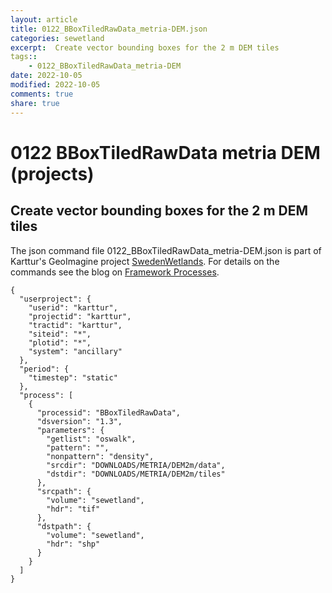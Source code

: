 ```yaml
---
layout: article
title: 0122_BBoxTiledRawData_metria-DEM.json
categories: sewetland
excerpt:  Create vector bounding boxes for the 2 m DEM tiles 
tags:: 
    - 0122_BBoxTiledRawData_metria-DEM
date: 2022-10-05
modified: 2022-10-05
comments: true
share: true
---
```


# 0122 BBoxTiledRawData metria DEM (projects)

##  Create vector bounding boxes for the 2 m DEM tiles 

The json command file <span class='file'>0122_BBoxTiledRawData_metria-DEM.json</span> is part of Karttur's GeoImagine project [<span class='project'>SwedenWetlands</span>](https://karttur.github.io/geoimagine03-proj-wetland-se/index.html). For details on the commands see the blog on [Framework Processes](https://karttur.github.io/geoimagine03-docs-procpack/).

```
{
  "userproject": {
    "userid": "karttur",
    "projectid": "karttur",
    "tractid": "karttur",
    "siteid": "*",
    "plotid": "*",
    "system": "ancillary"
  },
  "period": {
    "timestep": "static"
  },
  "process": [
    {
      "processid": "BBoxTiledRawData",
      "dsversion": "1.3",
      "parameters": {
        "getlist": "oswalk",
        "pattern": "",
        "nonpattern": "density",
        "srcdir": "DOWNLOADS/METRIA/DEM2m/data",
        "dstdir": "DOWNLOADS/METRIA/DEM2m/tiles"
      },
      "srcpath": {
        "volume": "sewetland",
        "hdr": "tif"
      },
      "dstpath": {
        "volume": "sewetland",
        "hdr": "shp"
      }
    }
  ]
}
```
